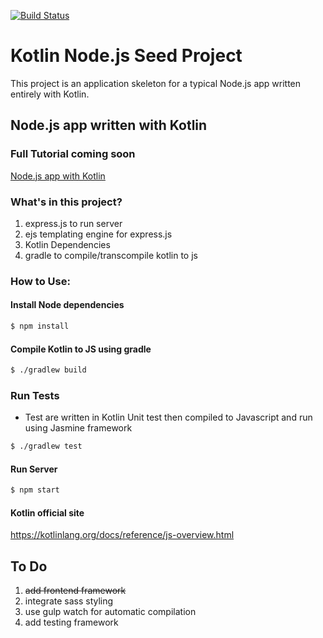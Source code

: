 [![Build Status](https://travis-ci.org/techprd/kotlin_node_js_seed.svg?branch=master)](https://travis-ci.org/techprd/kotlin_node_js_seed)

# Kotlin Node.js Seed Project
This project is an application skeleton for a typical Node.js app written entirely with Kotlin.


## Node.js app written with Kotlin

### Full Tutorial coming soon
<a href="http://techprd.com/">Node.js app with Kotlin</a>

### What's in this project?

1.  express.js to run server
2.  ejs templating engine for express.js
3.  Kotlin Dependencies
4.  gradle to compile/transcompile kotlin to js



### How to Use:

#### Install Node dependencies
```bash
$ npm install
```

#### Compile Kotlin  to JS using gradle

```bash
$ ./gradlew build
```

### Run Tests
 * Test are written in Kotlin Unit test 
 then compiled to Javascript and run using Jasmine framework
 
```bash
$ ./gradlew test 
```

#### Run Server

```bash
$ npm start
```

#### Kotlin official site
https://kotlinlang.org/docs/reference/js-overview.html

## To Do
1.  <s>add frontend framework</s>
2.  integrate sass styling
3.  use gulp watch for automatic compilation
4.  add testing framework

